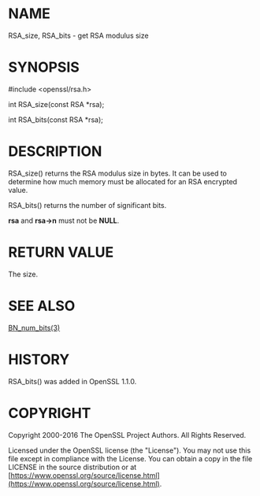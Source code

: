# NAME

RSA\_size, RSA\_bits - get RSA modulus size

# SYNOPSIS

\#include &lt;openssl/rsa.h>

int RSA\_size(const RSA \*rsa);

int RSA\_bits(const RSA \*rsa);

# DESCRIPTION

RSA\_size() returns the RSA modulus size in bytes. It can be used to
determine how much memory must be allocated for an RSA encrypted
value.

RSA\_bits() returns the number of significant bits.

**rsa** and **rsa->n** must not be **NULL**.

# RETURN VALUE

The size.

# SEE ALSO

[BN\_num\_bits(3)](http://man.he.net/man3/BN_num_bits)

# HISTORY

RSA\_bits() was added in OpenSSL 1.1.0.

# COPYRIGHT

Copyright 2000-2016 The OpenSSL Project Authors. All Rights Reserved.

Licensed under the OpenSSL license (the "License").  You may not use
this file except in compliance with the License.  You can obtain a copy
in the file LICENSE in the source distribution or at
[https://www.openssl.org/source/license.html](https://www.openssl.org/source/license.html).
